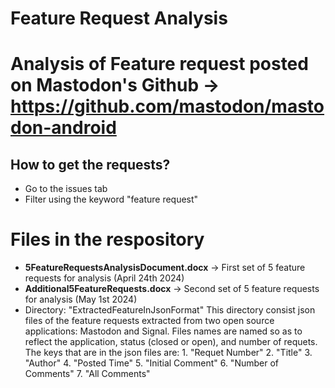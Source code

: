 # Feature Request Analysis

# Analysis of Feature request posted on Mastodon's Github -> https://github.com/mastodon/mastodon-android
## How to get the requests?
- Go to the issues tab
- Filter using the keyword "feature request"


# Files in the respository 
- **5FeatureRequestsAnalysisDocument.docx** -> First set of 5 feature requests for analysis (April 24th 2024)
- **Additional5FeatureRequests.docx** -> Second set of 5 feature requests for analysis (May 1st 2024)
- Directory: "ExtractedFeatureInJsonFormat"
    This directory consist json files of the feature requests extracted from two open source applications: Mastodon and Signal.
    Files names are named so as to reflect the application, status (closed or open), and number of requets.
    The keys that are in the json files are: 
      1. "Requet Number"
      2. "Title"
      3. "Author"
      4. "Posted Time"
      5. "Initial Comment"
      6. "Number of Comments"
      7. "All Comments"

    


